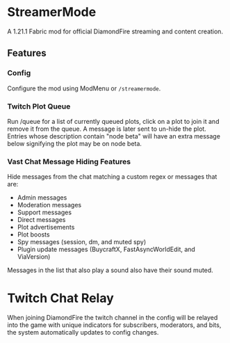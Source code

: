 # StreamerMode

A 1.21.1 Fabric mod for official DiamondFire streaming and content creation.

## Features

### Config
Configure the mod using ModMenu or `/streamermode`.

### Twitch Plot Queue
Run /queue for a list of currently queued plots, click on a plot to join it and remove it from the queue. A message is later sent to un-hide the plot. Entries whose description contain "node beta" will have an extra message below signifying the plot may be on node beta.

### Vast Chat Message Hiding Features
Hide messages from the chat matching a custom regex or messages that are:
- Admin messages
- Moderation messages
- Support messages
- Direct messages
- Plot advertisements
- Plot boosts
- Spy messages (session, dm, and muted spy)
- Plugin update messages (BuycraftX, FastAsyncWorldEdit, and ViaVersion)

Messages in the list that also play a sound also have their sound muted.

# Twitch Chat Relay
When joining DiamondFire the twitch channel in the config will be relayed into the game with unique indicators for subscribers, moderators, and bits, the system automatically updates to config changes.
